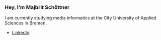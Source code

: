 ### Hey, I'm Majbrit Schöttner

I am currently studying media informatics at the City University of Applied Sciences in Bremen.

- [LinkedIn](www.linkedin.com/in/majbrit-schöttner-264384238)
